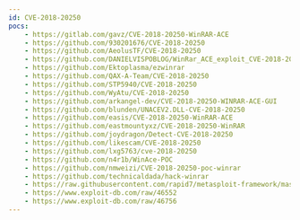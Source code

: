 ```yaml
---
id: CVE-2018-20250
pocs:
    - https://gitlab.com/gavz/CVE-2018-20250-WinRAR-ACE
    - https://github.com/930201676/CVE-2018-20250
    - https://github.com/AeolusTF/CVE-2018-20250
    - https://github.com/DANIELVISPOBLOG/WinRar_ACE_exploit_CVE-2018-20250
    - https://github.com/Ektoplasma/ezwinrar
    - https://github.com/QAX-A-Team/CVE-2018-20250
    - https://github.com/STP5940/CVE-2018-20250
    - https://github.com/WyAtu/CVE-2018-20250
    - https://github.com/arkangel-dev/CVE-2018-20250-WINRAR-ACE-GUI
    - https://github.com/blunden/UNACEV2.DLL-CVE-2018-20250
    - https://github.com/easis/CVE-2018-20250-WinRAR-ACE
    - https://github.com/eastmountyxz/CVE-2018-20250-WinRAR
    - https://github.com/joydragon/Detect-CVE-2018-20250
    - https://github.com/likescam/CVE-2018-20250
    - https://github.com/lxg5763/cve-2018-20250
    - https://github.com/n4r1b/WinAce-POC
    - https://github.com/nmweizi/CVE-2018-20250-poc-winrar
    - https://github.com/technicaldada/hack-winrar
    - https://raw.githubusercontent.com/rapid7/metasploit-framework/master/modules/exploits/windows/fileformat/winrar_ace.rb
    - https://www.exploit-db.com/raw/46552
    - https://www.exploit-db.com/raw/46756
---
```

